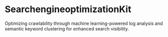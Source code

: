 # SearchengineoptimizationKit
Optimizing crawlability through machine learning-powered log analysis and semantic keyword clustering for enhanced search visibility.
